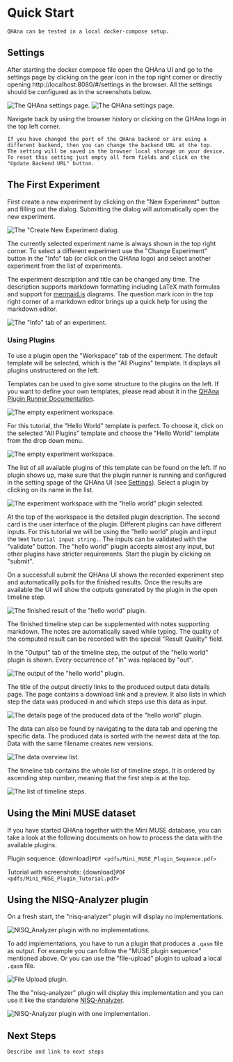 # Quick Start

```{note}
QHAna can be tested in a local docker-compose setup.
```

## Settings


After starting the docker compose file open the QHAna UI and go to the settings page by clicking on the gear icon in the top right corner or directly opening http://localhost:8080/#/settings in the browser.
All the settings should be configured as in the screenshots below.

![The QHAna settings page.](images/qhana-settings-page.png)
![The QHAna settings page.](images/qhana-settings-page-2.png)

Navigate back by using the browser history or clicking on the QHAna logo in the top left corner.

```{hint}
If you have changed the port of the QHAna backend or are using a different backend, then you can change the backend URL at the top.
The setting will be saved in the browser local storage on your device.
To reset this setting just empty all form fields and click on the "Update Backend URL" button.
```


## The First Experiment

First create a new experiment by clicking on the "New Experiment" button and filling out the dialog.
Submitting the dialog will automatically open the new experiment.

![The "Create New Experiment dialog.](images/new-experiment-dialog.png)

The currently selected experiment name is always shown in the top right corner.
To select a different experiment use the "Change Experiment" button in the "Info" tab (or click on the QHAna logo) and select another experiment from the list of experiments.

The experiment description and title can be changed any time.
The description supports markdown formatting including LaTeX math formulas and support for [mermaid.js](https://mermaid-js.github.io/mermaid/#/?id=diagram-types) diagrams.
The question mark icon in the top right corner of a markdown editor brings up a quick help for using the markdown editor.

![The "Info" tab of an experiment.](images/qhana-experiment-detail-page.png)

### Using Plugins

To use a plugin open the "Workspace" tab of the experiment.
The default template will be selected, which is the "All Plugins" template.
It displays all plugins unstructered on the left.

Templates can be used to give some structure to the plugins on the left.
If you want to define your own templates, please read about it in the [QHAna Plugin Runner Documentation](https://qhana-plugin-runner.readthedocs.io/en/latest/templates.html).

![The empty experiment workspace.](images/qhana-experiment-workspace-page-default.png)

For this tutorial, the "Hello World" template is perfect.
To choose it, click on the selected "All Plugins" template and choose the "Hello World" template from the drop down menu.

![The empty experiment workspace.](images/qhana-experiment-workspace-page-choosing-template.png)

The list of all available plugins of this template can be found on the left.
If no plugin shows up, make sure that the plugin runner is running and configured in the setting spage of the QHAna UI (see [Settings](#settings)).
Select a plugin by clicking on its name in the list.

![The experiment workspace with the "hello world" plugin selected.](images/qhana-experiment-workspace-page-with-plugin.png)

At the top of the workspace is the detailed plugin description.
The second card is the user interface of the plugin.
Different plugins can have different inputs.
For this tutorial we will be using the "hello world" plugin and input the text ``Tutorial input string.``.
The inputs can be validated with the "validate" button.
The "hello world" plugin accepts almost any input, but other plugins have stricter requirements.
Start the plugin by clicking on "submit".

On a successfull submit the QHAna UI shows the recorded experiment step and automaticallly polls for the finished results.
Once the results are available the UI will show the outputs generated by the plugin in the open timeline step.

![The finished result of the "hello world" plugin.](images/qhana-finished-timeline-step-page.png)

The finished timeline step can be supplemented with notes supporting markdown.
The notes are automatically saved while typing.
The quality of the computed result can be recorded with the special "Result Quality" field.

In the "Output" tab of the timeline step, the output of the "hello world" plugin is shown.
Every occurrence of "in" was replaced by "out".

![The output of the "hello world" plugin.](images/qhana-finished-timeline-step-page-output.png)

The title of the output directly links to the produced output data details page.
The page contains a download link and a preview.
It also lists in which step the data was produced in and which steps use this data as input.

![The details page of the produced data of the "hello world" plugin.](images/qhana-data-detail-page.png)

The data can also be found by navigating to the data tab and opening the specific data.
The produced data is sorted with the newest data at the top.
Data with the same filename creates new versions.

![The data overview list.](images/qhana-data-overview-page.png)

The timeline tab contains the whole list of timeline steps.
It is ordered by ascending step number, meaning that the first step is at the top.

![The list of timeline steps.](images/qhana-timeline-overview-page.png)


## Using the Mini MUSE dataset

If you have started QHAna together with the Mini MUSE database, you can take a look at the following documents on how to process the data with the available plugins.

Plugin sequence: {download}`PDF <pdfs/Mini_MUSE_Plugin_Sequence.pdf>`

Tutorial with screenshots: {download}`PDF <pdfs/Mini_MUSE_Plugin_Tutorial.pdf>`

## Using the NISQ-Analyzer plugin

On a fresh start, the "nisq-analyzer" plugin will display no implementations.

![NISQ_Analyzer plugin with no implementations.](images/nisq-analyzer-empty.png)

To add implementations, you have to run a plugin that produces a `.qasm` file as output.
For example you can follow the "MUSE plugin sequence" mentioned above.
Or you can use the "file-upload" plugin to upload a local `.qasm` file.

![File Upload plugin.](images/nisq-analyzer-upload-file.png)

The the "nisq-analyzer" plugin will display this implementation and you can use it like the standalone [NISQ-Analyzer](https://github.com/UST-QuAntiL/nisq-analyzer).

![NISQ-Analyzer plugin with one implementation.](images/nisq-analyzer-one-implementation.png)

## Next Steps

```{todo}
Describe and link to next steps
```
